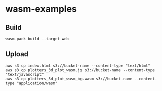 # wasm-examples

## Build
```
wasm-pack build --target web
```

## Upload
```
aws s3 cp index.html s3://bucket-name --content-type "text/html"
aws s3 cp plotters_3d_plot_wasm.js s3://bucket-name --content-type "text/javascript"
aws s3 cp plotters_3d_plot_wasm_bg.wasm s3://bucket-name --content-type "application/wasm"
```
